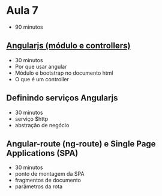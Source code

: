 # Aula 7

- 90 minutos

## [Angularjs (módulo e controllers)](7.1-angular-js/README.md)

- 30 minutos
- Por que usar angular
- Módulo e bootstrap no documento html
- O que é um controller

## Definindo serviços Angularjs

- 30 minutos
- serviço $http
- abstração de negócio

## Angular-route (ng-route) e Single Page Applications (SPA)

- 30 minutos
- ponto de montagem da SPA
- fragmentos de documento
- parâmetros da rota
